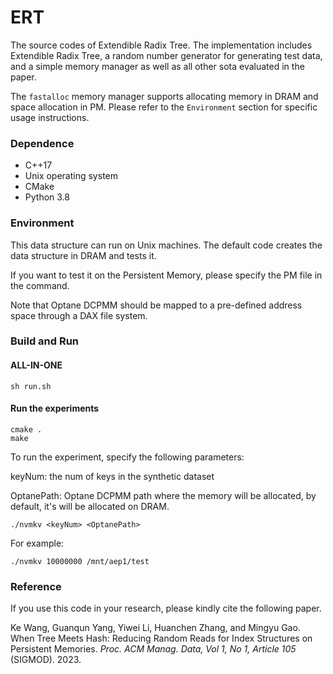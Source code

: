 # ERT

The source codes of Extendible Radix Tree. The implementation includes Extendible Radix Tree, a random number generator for generating test data, and a simple memory manager as well as all other sota evaluated in the paper. 

The `fastalloc` memory manager supports allocating memory in DRAM and space allocation in PM. Please refer to the `Environment` section for specific usage instructions.

### Dependence

* C++17
* Unix operating system
* CMake
* Python 3.8

### Environment

This data structure can run on Unix machines. The default code creates the data structure in DRAM and tests it. 

If you want to test it on the Persistent Memory, please specify the PM file in the command.

Note that Optane DCPMM should be mapped to a pre-defined address space through a DAX file system.

### Build and Run

#### ALL-IN-ONE
```$xslt
sh run.sh
```

#### Run the experiments

```
cmake .
make
```
To run the experiment, specify the following parameters:

keyNum: the num of keys in the synthetic dataset

OptanePath: Optane DCPMM path where the memory will be allocated, by default, it's will be allocated on DRAM.

```
./nvmkv <keyNum> <OptanePath>
```
For example:

```
./nvmkv 10000000 /mnt/aep1/test
```

### Reference

If you use this code in your research, please kindly cite the following paper.

Ke Wang, Guanqun Yang, Yiwei Li, Huanchen Zhang, and Mingyu Gao. When Tree Meets Hash: Reducing Random Reads for Index Structures on Persistent Memories. *Proc. ACM Manag. Data, Vol 1, No 1, Article 105* (SIGMOD). 2023.
